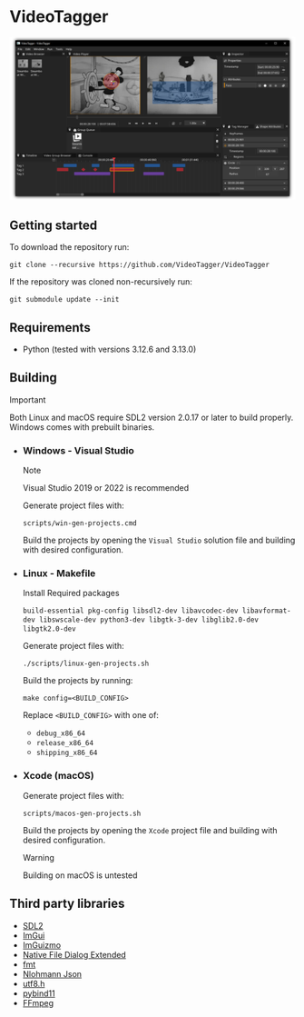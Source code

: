 # VideoTagger

![VideoTagger](https://raw.githubusercontent.com/VideoTagger/VideoTagger/refs/heads/main/resources/images/preview.png "VideoTagger")

## Getting started

To download the repository run:
```shell
git clone --recursive https://github.com/VideoTagger/VideoTagger
```

If the repository was cloned non-recursively run:
```shell
git submodule update --init
```

## Requirements
- Python (tested with versions 3.12.6 and 3.13.0)

## Building
> [!Important]
> Both Linux and macOS require SDL2 version 2.0.17 or later to build properly.
Windows comes with prebuilt binaries.

- ### Windows - Visual Studio
	> [!Note]
	> Visual Studio 2019 or 2022 is recommended

	Generate project files with:
	```shell
	scripts/win-gen-projects.cmd
	```

	Build the projects by opening the `Visual Studio` solution file and building with desired configuration.


- ### Linux - Makefile
	Install Required packages
	```
	build-essential pkg-config libsdl2-dev libavcodec-dev libavformat-dev libswscale-dev python3-dev libgtk-3-dev libglib2.0-dev libgtk2.0-dev
	```

	Generate project files with:
	```shell
	./scripts/linux-gen-projects.sh
	```

	Build the projects by running:
	```shell
	make config=<BUILD_CONFIG>
	```
	Replace `<BUILD_CONFIG>` with one of:
	- `debug_x86_64`
	- `release_x86_64`
	- `shipping_x86_64`

- ### Xcode (macOS)
	Generate project files with:
	```shell
	scripts/macos-gen-projects.sh
	```

	Build the projects by opening the `Xcode` project file and building with desired configuration.

	> [!Warning]
	> Building on macOS is untested

## Third party libraries
- [SDL2](https://github.com/libsdl-org/SDL)
- [ImGui](https://github.com/ocornut/imgui)
- [ImGuizmo](https://github.com/CedricGuillemet/ImGuizmo)
- [Native File Dialog Extended](https://github.com/btzy/nativefiledialog-extended/tree/master)
- [fmt](https://github.com/fmtlib/fmt)
- [Nlohmann Json](https://github.com/nlohmann/json)
- [utf8.h](https://github.com/sheredom/utf8.h)
- [pybind11](https://github.com/pybind/pybind11)
- [FFmpeg](https://ffmpeg.org/)
